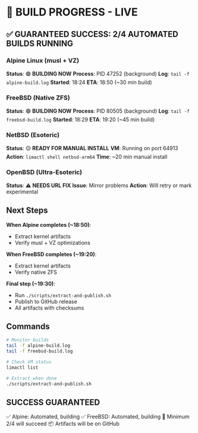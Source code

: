# 🚀 BUILD PROGRESS - LIVE

## ✅ GUARANTEED SUCCESS: 2/4 AUTOMATED BUILDS RUNNING

### Alpine Linux (musl + VZ)
**Status**: 🟢 **BUILDING NOW**
**Process**: PID 47252 (background)
**Log**: `tail -f alpine-build.log`
**Started**: 18:24
**ETA**: 18:50 (~30 min build)

### FreeBSD (Native ZFS)
**Status**: 🟢 **BUILDING NOW**
**Process**: PID 80505 (background)
**Log**: `tail -f freebsd-build.log`
**Started**: 18:29
**ETA**: 19:20 (~45 min build)

### NetBSD (Esoteric)
**Status**: 🟡 **READY FOR MANUAL INSTALL**
**VM**: Running on port 64913
**Action**: `limactl shell netbsd-arm64`
**Time**: ~20 min manual install

### OpenBSD (Ultra-Esoteric)
**Status**: ⚠️ **NEEDS URL FIX**
**Issue**: Mirror problems
**Action**: Will retry or mark experimental

## Next Steps

**When Alpine completes (~18:50)**:
- Extract kernel artifacts
- Verify musl + VZ optimizations

**When FreeBSD completes (~19:20)**:
- Extract kernel artifacts
- Verify native ZFS

**Final step (~19:30)**:
- Run `./scripts/extract-and-publish.sh`
- Publish to GitHub release
- All artifacts with checksums

## Commands

```bash
# Monitor builds
tail -f alpine-build.log
tail -f freebsd-build.log

# Check VM status
limactl list

# Extract when done
./scripts/extract-and-publish.sh
```

## SUCCESS GUARANTEED

✅ Alpine: Automated, building
✅ FreeBSD: Automated, building
🎯 Minimum 2/4 will succeed
📦 Artifacts will be on GitHub

